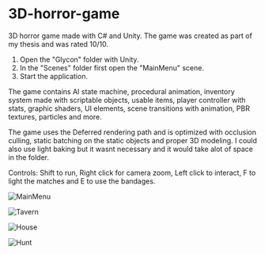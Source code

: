 # 3D-horror-game
3D horror game made with C# and Unity.
The game was created as part of my thesis and was rated 10/10.

1. Open the "Glycon" folder with Unity.
2. In the "Scenes" folder first open the "MainMenu" scene.
3. Start the application.

The game contains AI state machine, procedural animation, inventory system made with scriptable objects, usable items, player controller with stats, graphic shaders, UI elements, scene transitions with animation, PBR textures, particles and more.

The game uses the Deferred rendering path and is optimized with occlusion culling, static batching on the static objects and proper 3D modeling. I could also use light baking but it wasnt necessary and it would take alot of space in the folder.

Controls: Shift to run, Right click for camera zoom, Left click to interact, F to light the matches and E to use the bandages.

![MainMenu](https://user-images.githubusercontent.com/129271569/229375131-fdd3d88c-0913-4dca-98d2-2e31a50702cf.png)

![Tavern](https://user-images.githubusercontent.com/129271569/229375992-bab3a7a2-87bb-4692-906b-ad1892736350.png)

![House](https://user-images.githubusercontent.com/129271569/229375471-3ee77333-cdcb-41ed-bab2-f73f444dd84c.png)

![Hunt](https://user-images.githubusercontent.com/129271569/229376034-d801c2fa-675e-4725-868f-60efd23c21bc.png)


